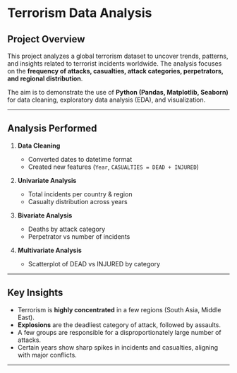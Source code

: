 # Terrorism Data Analysis  

##  Project Overview  
This project analyzes a global terrorism dataset to uncover trends, patterns, and insights related to terrorist incidents worldwide. The analysis focuses on the **frequency of attacks, casualties, attack categories, perpetrators, and regional distribution**.  

The aim is to demonstrate the use of **Python (Pandas, Matplotlib, Seaborn)** for data cleaning, exploratory data analysis (EDA), and visualization.  

---

##  Analysis Performed  

1. **Data Cleaning**
   - Converted dates to datetime format  
   - Created new features (`Year`,  `CASUALTIES = DEAD + INJURED`)  

2. **Univariate Analysis**
   - Total incidents per country & region  
   - Casualty distribution across years  

3. **Bivariate Analysis**
   - Deaths by attack category  
   - Perpetrator vs number of incidents  

4. **Multivariate Analysis**
   - Scatterplot of DEAD vs INJURED by category  

---

##  Key Insights  
- Terrorism is **highly concentrated** in a few regions (South Asia, Middle East).  
- **Explosions** are the deadliest category of attack, followed by assaults.  
- A few groups are responsible for a disproportionately large number of attacks.  
- Certain years show sharp spikes in incidents and casualties, aligning with major conflicts.  

---

